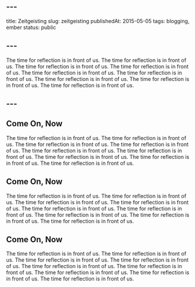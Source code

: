 ## ---
title: Zeitgeisting
slug: zeitgeisting
publishedAt: 2015-05-05
tags: blogging, ember
status: public
## ---
The time for reflection is in front of us. The time for reflection is in front of us. The time for reflection is in front of us. The time for reflection is in front of us. The time for reflection is in front of us. The time for reflection is in front of us. The time for reflection is in front of us. The time for reflection is in front of us. The time for reflection is in front of us.
## ---

## Come On, Now

The time for reflection is in front of us. The time for reflection is in front of us. The time for reflection is in front of us. The time for reflection is in front of us. The time for reflection is in front of us. The time for reflection is in front of us. The time for reflection is in front of us. The time for reflection is in front of us. The time for reflection is in front of us.

## Come On, Now

The time for reflection is in front of us. The time for reflection is in front of us. The time for reflection is in front of us. The time for reflection is in front of us. The time for reflection is in front of us. The time for reflection is in front of us. The time for reflection is in front of us. The time for reflection is in front of us. The time for reflection is in front of us.

## Come On, Now

The time for reflection is in front of us. The time for reflection is in front of us. The time for reflection is in front of us. The time for reflection is in front of us. The time for reflection is in front of us. The time for reflection is in front of us. The time for reflection is in front of us. The time for reflection is in front of us. The time for reflection is in front of us.
